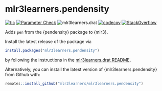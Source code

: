 # mlr3learners.pendensity

<!-- badges: start -->
[![tic](https://github.com/mlr3learners/mlr3learners.pendensity/workflows/tic/badge.svg?branch=master)](https://github.com/mlr3learners/mlr3learners.pendensity/actions)
[![Parameter Check](https://github.com/mlr3learners/mlr3learners.pendensity/workflows/Parameter%20Check/badge.svg?branch=master)](https://github.com/mlr3learners/mlr3learners.pendensity/actions)
![mlr3learners.drat](https://github.com/mlr3learners/mlr3learners.pendensity/workflows/mlr3learners.drat/badge.svg?branch=master)
[![codecov](https://codecov.io/gh/mlr3learners/mlr3learners.pendensity/branch/master/graph/badge.svg)](https://codecov.io/gh/mlr3learners/mlr3learners.pendensity)
[![StackOverflow](https://img.shields.io/badge/stackoverflow-mlr3-orange.svg)](https://stackoverflow.com/questions/tagged/mlr3)

<!-- badges: end -->

Adds `pen` from the {pendensity} package to {mlr3}.

Install the latest release of the package via

```r
install.packages("mlr3learners.pendensity")
```

by following the instructions in the [mlr3learners.drat README](https://github.com/mlr3learners/mlr3learners.drat).

Alternatively, you can install the latest version of {mlr3learners.pendensity} from Github with:

```r
remotes::install_github("mlr3learners/mlr3learners.pendensity")
```
